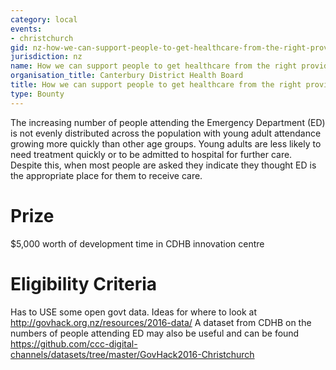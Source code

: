```yaml
---
category: local
events:
- christchurch
gid: nz-how-we-can-support-people-to-get-healthcare-from-the-right-provider
jurisdiction: nz
name: How we can support people to get healthcare from the right provider
organisation_title: Canterbury District Health Board
title: How we can support people to get healthcare from the right provider
type: Bounty
---
```


The increasing number of people attending the Emergency Department (ED) is not evenly distributed across the population with young adult attendance growing more quickly than other age groups.  Young adults are less likely to need treatment quickly or to be admitted to hospital for further care.  Despite this, when most people are asked they indicate they thought ED is the appropriate place for them to receive care.

# Prize
$5,000 worth of development time in CDHB innovation centre

# Eligibility Criteria
Has to USE some open govt data. Ideas for where to look at http://govhack.org.nz/resources/2016-data/ A dataset from CDHB on the numbers of people attending ED may also be useful and can be found https://github.com/ccc-digital-channels/datasets/tree/master/GovHack2016-Christchurch
